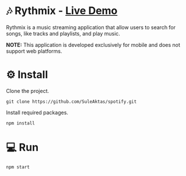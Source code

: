 # 🎶 Rythmix - [Live Demo](https://rythmix-rho.vercel.app/)

Rythmix is a music streaming application that allow users to search for songs, like tracks and playlists, and
play music.
 
**NOTE:** This application is developed exclusively for mobile and does not support web platforms.

# ⚙️ Install

Clone the project.

```
git clone https://github.com/SuleAktas/spotify.git
```

Install required packages.

```
npm install
```

# 💻 Run

```
npm start
```
